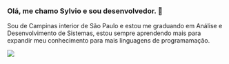### Olá, me chamo Sylvio e sou desenvolvedor. 👋

Sou de Campinas interior de São Paulo e estou me graduando em Análise e Desenvolvimento de Sistemas, estou sempre aprendendo mais para expandir meu conhecimento para mais linguagens de programamação.
<!--
**SylvioLeonZanotti/SylvioLeonZanotti** is a ✨ _special_ ✨ repository because its `README.md` (this file) appears on your GitHub profile.

Here are some ideas to get you started:

- 🔭 I’m currently working on ...
- 🌱 I’m currently learning ...
- 👯 I’m looking to collaborate on ...
- 🤔 I’m looking for help with ...
- 💬 Ask me about ...
- 📫 How to reach me: ...
- 😄 Pronouns: ...
- ⚡ Fun fact: ...
-->
<a href="https://www.discord.gg/dSk5sbYu7N" alt="Discord" target="_blank">
  <img src="https://img.shields.io/badge/-Discord-00ccff?style=for-the-badge&labelColor=00ccff&logo=discord&logoColor=white&link=https://www.discord.gg/dSk5sbYu7N">
</a>
